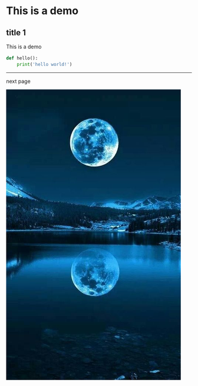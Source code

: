 # This is a demo

## title 1

This is a demo

```python
def hello():
    print('hello world!')
```

---

next page

![](/md/static/2019-01-19-01-39-41.png)